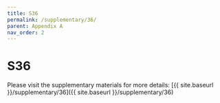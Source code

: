 ```yaml
---
title: S36
permalink: /supplementary/36/
parent: Appendix A
nav_order: 2
---
```


# S36

Please visit the supplementary materials for more details: [{{ site.baseurl }}/supplementary/36]({{ site.baseurl }}/supplementary/36)
